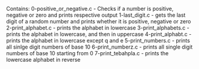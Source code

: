 Contains:
0-positive_or_negative.c - Checks if a number is positive, negative or zero and prints respective output
1-last_digit.c - gets the last digit of a random number and prints whether it is positive, negative or zero
2-print_alphabet.c - prints the alphabet in lowercase
3-print_alphabets.c - prints the alphabet in lowercase, and then in uppercase
4-print_alphabt.c - prints the alphabet in lowercase except q and e
5-print_numbers.c - prints all sinlge digit numbers of base 10
6-print_numberz.c - prints all single digit numbers of base 10 starting from 0
7-print_tebahpla.c - prints the lowercase alphabet in reverse
